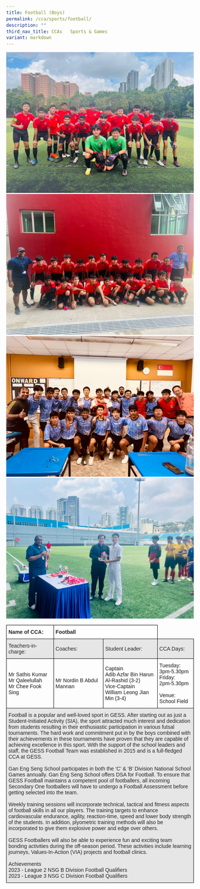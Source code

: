 ```yaml
---
title: Football (Boys)
permalink: /cca/sports/football/
description: ""
third_nav_title: CCAs   Sports & Games
variant: markdown
---
```

![](/images/b%20division%20boys.jpeg)
<br>
![](/images/c%20division%20boys.jpeg)
<br>
![](/images/celebrations%20with%20the%20graduating%20cohort.jpeg)
<br>
![](/images/nsg%20fair%20play%20award.jpeg)
<br>

<style type="text/css">
.tg  {border-collapse:collapse;border-spacing:0;}
.tg td{border-color:black;border-style:solid;border-width:1px;font-family:Arial, sans-serif;font-size:14px;
  overflow:hidden;padding:10px 5px;word-break:normal;}
.tg th{border-color:black;border-style:solid;border-width:1px;font-family:Arial, sans-serif;font-size:14px;
  font-weight:normal;overflow:hidden;padding:10px 5px;word-break:normal;}
.tg .tg-l2bf{background-color:#FFF;color:#222;font-weight:bold;text-align:left;vertical-align:top}
.tg .tg-h5mn{background-color:#E6E6E6;color:#222;text-align:left;vertical-align:middle}
.tg .tg-1ppo{background-color:#FFF;color:#222;text-align:left;vertical-align:middle}
</style>
<table class="tg">
<thead>
  <tr>
    <th class="tg-l2bf"><span style="font-weight:bold">Name of CCA:</span></th>
    <th class="tg-l2bf" colspan="2"><span style="font-weight:bold">Football</span></th>
  </tr>
</thead>
<tbody>
  <tr>
    <td class="tg-h5mn">Teachers-in-charge:</td>
    <td class="tg-h5mn">Coaches:</td>
    <td class="tg-h5mn">Student Leader:</td>
		<td class="tg-h5mn">CCA Days:</td>
  </tr>
  <tr>
    <td class="tg-tsok">Mr Sathis Kumar<br>Mr Qaleelullah<br>Mr Chee Fook Sing</td>
    <td class="tg-tsok">Mr Nordin B Abdul Mannan</td>
    <td class="tg-tsok">Captain<br>Adib Azfar Bin Harun Al-Rashid (3-2)<br>Vice-Captain<br>William Leong Jian Min (3-4)</td>
    <td class="tg-tsok">Tuesday:<br>3pm-5.30pm<br>Friday:<br>2pm-5.30pm<br><br>Venue:<br>School Field</td>
  </tr>
  <tr>
    <td class="tg-h5mn" colspan="4">Football is a popular and well-loved sport in GESS. After starting out as just a Student-Initiated Activity (SIA), the sport attracted much interest and dedication from students resulting in their enthusiastic participation in various futsal tournaments. The hard work and commitment put in by the boys combined with their achievements in these tournaments have proven that they are capable of achieving excellence in this sport. With the support of the school leaders and staff, the GESS Football Team was established in 2015 and is a full-fledged CCA at GESS.<br><br>Gan Eng Seng School participates in both the ‘C’ &amp; ‘B’ Division National School Games annually. Gan Eng Seng School offers DSA for Football. To ensure that GESS Football maintains a competent pool of footballers, all incoming Secondary One footballers will have to undergo a Football Assessment before getting selected into the team.<br><br>Weekly training sessions will incorporate technical, tactical and fitness aspects of football skills in all our players. The training targets to enhance cardiovascular endurance, agility, reaction-time, speed and lower body strength of the students. In addition, plyometric training methods will also be incorporated to give them explosive power and edge over others.<br><br>GESS Footballers will also be able to experience fun and exciting team bonding activities during the off-season period. These activities include learning journeys, Values-In-Action (VIA) projects and football clinics.
<br><br>
Achievements
			<br>
2023 - League 2 NSG B Division Football Qualifiers
			<br>
2023 - League 3 NSG C Division Football Qualifiers
		</td>
  </tr>
</tbody>
</table>